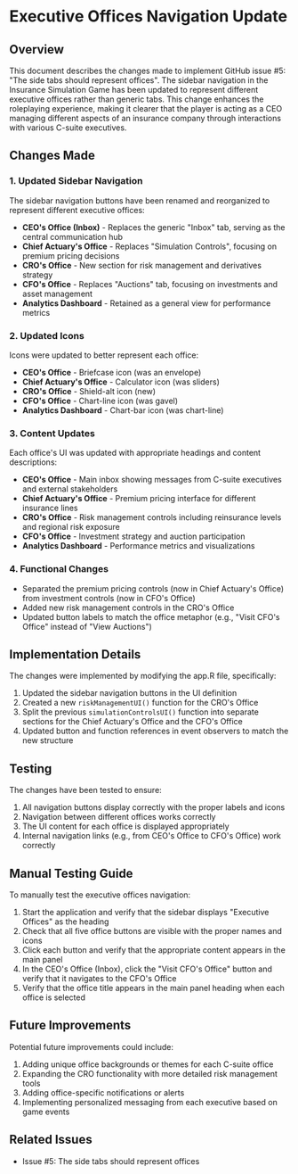 # Executive Offices Navigation Update

## Overview

This document describes the changes made to implement GitHub issue #5: "The side tabs should represent offices". The sidebar navigation in the Insurance Simulation Game has been updated to represent different executive offices rather than generic tabs. This change enhances the roleplaying experience, making it clearer that the player is acting as a CEO managing different aspects of an insurance company through interactions with various C-suite executives.

## Changes Made

### 1. Updated Sidebar Navigation

The sidebar navigation buttons have been renamed and reorganized to represent different executive offices:

- **CEO's Office (Inbox)** - Replaces the generic "Inbox" tab, serving as the central communication hub
- **Chief Actuary's Office** - Replaces "Simulation Controls", focusing on premium pricing decisions
- **CRO's Office** - New section for risk management and derivatives strategy
- **CFO's Office** - Replaces "Auctions" tab, focusing on investments and asset management
- **Analytics Dashboard** - Retained as a general view for performance metrics

### 2. Updated Icons

Icons were updated to better represent each office:

- **CEO's Office** - Briefcase icon (was an envelope)
- **Chief Actuary's Office** - Calculator icon (was sliders)
- **CRO's Office** - Shield-alt icon (new)
- **CFO's Office** - Chart-line icon (was gavel)
- **Analytics Dashboard** - Chart-bar icon (was chart-line)

### 3. Content Updates

Each office's UI was updated with appropriate headings and content descriptions:

- **CEO's Office** - Main inbox showing messages from C-suite executives and external stakeholders
- **Chief Actuary's Office** - Premium pricing interface for different insurance lines
- **CRO's Office** - Risk management controls including reinsurance levels and regional risk exposure
- **CFO's Office** - Investment strategy and auction participation
- **Analytics Dashboard** - Performance metrics and visualizations

### 4. Functional Changes

- Separated the premium pricing controls (now in Chief Actuary's Office) from investment controls (now in CFO's Office)
- Added new risk management controls in the CRO's Office
- Updated button labels to match the office metaphor (e.g., "Visit CFO's Office" instead of "View Auctions")

## Implementation Details

The changes were implemented by modifying the app.R file, specifically:

1. Updated the sidebar navigation buttons in the UI definition
2. Created a new `riskManagementUI()` function for the CRO's Office
3. Split the previous `simulationControlsUI()` function into separate sections for the Chief Actuary's Office and the CFO's Office
4. Updated button and function references in event observers to match the new structure

## Testing

The changes have been tested to ensure:

1. All navigation buttons display correctly with the proper labels and icons
2. Navigation between different offices works correctly
3. The UI content for each office is displayed appropriately
4. Internal navigation links (e.g., from CEO's Office to CFO's Office) work correctly

## Manual Testing Guide

To manually test the executive offices navigation:

1. Start the application and verify that the sidebar displays "Executive Offices" as the heading
2. Check that all five office buttons are visible with the proper names and icons
3. Click each button and verify that the appropriate content appears in the main panel
4. In the CEO's Office (Inbox), click the "Visit CFO's Office" button and verify that it navigates to the CFO's Office
5. Verify that the office title appears in the main panel heading when each office is selected

## Future Improvements

Potential future improvements could include:

1. Adding unique office backgrounds or themes for each C-suite office
2. Expanding the CRO functionality with more detailed risk management tools
3. Adding office-specific notifications or alerts
4. Implementing personalized messaging from each executive based on game events

## Related Issues

- Issue #5: The side tabs should represent offices 